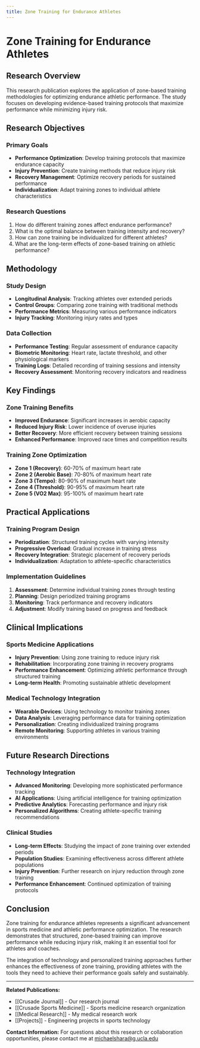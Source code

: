 ```yaml
---
title: Zone Training for Endurance Athletes
---
```


# Zone Training for Endurance Athletes

## Research Overview

This research publication explores the application of zone-based training methodologies for optimizing endurance athletic performance. The study focuses on developing evidence-based training protocols that maximize performance while minimizing injury risk.

## Research Objectives

### Primary Goals
- **Performance Optimization**: Develop training protocols that maximize endurance capacity
- **Injury Prevention**: Create training methods that reduce injury risk
- **Recovery Management**: Optimize recovery periods for sustained performance
- **Individualization**: Adapt training zones to individual athlete characteristics

### Research Questions
1. How do different training zones affect endurance performance?
2. What is the optimal balance between training intensity and recovery?
3. How can zone training be individualized for different athletes?
4. What are the long-term effects of zone-based training on athletic performance?

## Methodology

### Study Design
- **Longitudinal Analysis**: Tracking athletes over extended periods
- **Control Groups**: Comparing zone training with traditional methods
- **Performance Metrics**: Measuring various performance indicators
- **Injury Tracking**: Monitoring injury rates and types

### Data Collection
- **Performance Testing**: Regular assessment of endurance capacity
- **Biometric Monitoring**: Heart rate, lactate threshold, and other physiological markers
- **Training Logs**: Detailed recording of training sessions and intensity
- **Recovery Assessment**: Monitoring recovery indicators and readiness

## Key Findings

### Zone Training Benefits
- **Improved Endurance**: Significant increases in aerobic capacity
- **Reduced Injury Risk**: Lower incidence of overuse injuries
- **Better Recovery**: More efficient recovery between training sessions
- **Enhanced Performance**: Improved race times and competition results

### Training Zone Optimization
- **Zone 1 (Recovery)**: 60-70% of maximum heart rate
- **Zone 2 (Aerobic Base)**: 70-80% of maximum heart rate
- **Zone 3 (Tempo)**: 80-90% of maximum heart rate
- **Zone 4 (Threshold)**: 90-95% of maximum heart rate
- **Zone 5 (VO2 Max)**: 95-100% of maximum heart rate

## Practical Applications

### Training Program Design
- **Periodization**: Structured training cycles with varying intensity
- **Progressive Overload**: Gradual increase in training stress
- **Recovery Integration**: Strategic placement of recovery periods
- **Individualization**: Adaptation to athlete-specific characteristics

### Implementation Guidelines
1. **Assessment**: Determine individual training zones through testing
2. **Planning**: Design periodized training programs
3. **Monitoring**: Track performance and recovery indicators
4. **Adjustment**: Modify training based on progress and feedback

## Clinical Implications

### Sports Medicine Applications
- **Injury Prevention**: Using zone training to reduce injury risk
- **Rehabilitation**: Incorporating zone training in recovery programs
- **Performance Enhancement**: Optimizing athletic performance through structured training
- **Long-term Health**: Promoting sustainable athletic development

### Medical Technology Integration
- **Wearable Devices**: Using technology to monitor training zones
- **Data Analysis**: Leveraging performance data for training optimization
- **Personalization**: Creating individualized training programs
- **Remote Monitoring**: Supporting athletes in various training environments

## Future Research Directions

### Technology Integration
- **Advanced Monitoring**: Developing more sophisticated performance tracking
- **AI Applications**: Using artificial intelligence for training optimization
- **Predictive Analytics**: Forecasting performance and injury risk
- **Personalized Algorithms**: Creating athlete-specific training recommendations

### Clinical Studies
- **Long-term Effects**: Studying the impact of zone training over extended periods
- **Population Studies**: Examining effectiveness across different athlete populations
- **Injury Prevention**: Further research on injury reduction through zone training
- **Performance Enhancement**: Continued optimization of training protocols

## Conclusion

Zone training for endurance athletes represents a significant advancement in sports medicine and athletic performance optimization. The research demonstrates that structured, zone-based training can improve performance while reducing injury risk, making it an essential tool for athletes and coaches.

The integration of technology and personalized training approaches further enhances the effectiveness of zone training, providing athletes with the tools they need to achieve their performance goals safely and sustainably.

---

**Related Publications:**
- [[Crusade Journal]] - Our research journal
- [[Crusade Sports Medicine]] - Sports medicine research organization
- [[Medical Research]] - My medical research work
- [[Projects]] - Engineering projects in sports technology

**Contact Information:**
For questions about this research or collaboration opportunities, please contact me at michaelshara@g.ucla.edu
